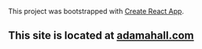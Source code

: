 This project was bootstrapped with [Create React App](https://github.com/facebook/create-react-app).

## This site is located at [adamahall.com](https://adamahall.com)
